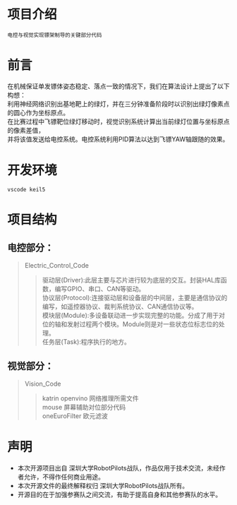 # 项目介绍
    电控与视觉实现镖架制导的关键部分代码

# 前言
在机械保证单发镖体姿态稳定、落点一致的情况下，我们在算法设计上提出了以下构想：  
利用神经网络识别出基地靶上的绿灯，并在三分钟准备阶段时以识别出绿灯像素点的圆心作为坐标原点。  
在比赛过程中飞镖靶位绿灯移动时，视觉识别系统计算出当前绿灯位置与坐标原点的像素差值，  
并将该值发送给电控系统。电控系统利用PID算法以达到飞镖YAW轴跟随的效果。

# 开发环境
    vscode keil5
 
# 项目结构
## 电控部分：  
>Electric_Control_Code  
>>驱动层(Driver):此层主要与芯片进行较为底层的交互。封装HAL库函数，编写GPIO、串口、CAN等驱动。  
>>协议层(Protocol):连接驱动层和设备层的中间层，主要是通信协议的编写，如遥控器协议、裁判系统协议、CAN通信协议等。  
>>模块层(Module):多设备联动进一步实现完整的功能。分成了用于对位的轴和发射过程两个模块。Module则是对一些状态位标志位的处理。  
>>任务层(Task):程序执行的地方。  


## 视觉部分：  
>Vision_Code  
>>katrin openvino  网络推理所需文件  
>>mouse                屏幕辅助对位部分代码  
>>oneEuroFilter     欧元滤波

# 声明
* 本次开源项目出自 深圳大学RobotPilots战队，作品仅用于技术交流，未经作者允许，不得作任何商业用途。  
* 本次开源文件的最终解释权归 深圳大学RobotPilots战队所有。  
* 开源目的在于加强参赛队之间交流，有助于提高自身和其他参赛队的水平。  
